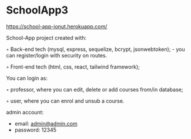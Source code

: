 # SchoolApp3
https://school-app-ionut.herokuapp.com/

School-App project created with:

◦ Back-end tech (mysql, express, sequelize, bcrypt, jsonwebtoken); - you can register/login with security on routes.

◦ Front-end tech (html, css, react, tailwind framework);

You can login as:

◦ professor, where you can edit, delete or add courses from/in database; 

◦ user, where you can enrol and unsub a course.

admin account: 
 - email: admin@admin.com
 - password: 12345
